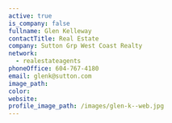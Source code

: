 ```yaml
---
active: true
is_company: false
fullname: Glen Kelleway
contactTitle: Real Estate
company: Sutton Grp West Coast Realty
network:
  - realestateagents
phoneOffice: 604-767-4180
email: glenk@sutton.com
image_path:
color:
website:
profile_image_path: /images/glen-k--web.jpg
---
```



